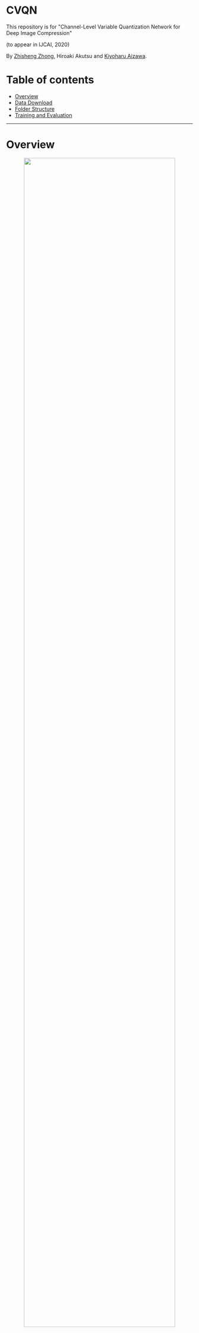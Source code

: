 # CVQN

This repository is for "Channel-Level Variable Quantization Network for Deep Image Compression"

(to appear in IJCAI, 2020)

By [Zhisheng Zhong](https://zzs1994.github.io), Hiroaki Akutsu and [Kiyoharu Aizawa](https://www.hal.t.u-tokyo.ac.jp/~aizawa/).

# Table of contents
- [Overview](#overview)
- [Data Download](#data-download)
- [Folder Structure](#folder-structure)
- [Training and Evaluation](#training-and-evaluation)

***********************************************************************************************************

# Overview

<div align=center><img src="https://github.com/zzs1994/CVQN/blob/master/page_image/overview_CVQN.jpg" width="90%" height="90%"></div align=center>
<p align="center">Framework of the channel-level variable quantization network.</p>

# Dependencies

- Python (3.7.5)
- PyTorch (1.2.0)
- torchvision (0.4.0)
- PyYaml (5.2)
- tensorboard (2.0.1)

# Data Download

These training datasets can be downloaded from the above links.

- [DIV2K](https://data.vision.ee.ethz.ch/cvl/DIV2K)
- [Flickr2K](http://cv.snu.ac.kr/research/EDSR/Flickr2K.tar)
- [CLIC2019](https://www.compression.cc/challenge)

# Folder Structure

Your CVQN folder may be similar to this:

```
-- logs (log folder)
-- ckps (checkpoint folder)
-- tbs (tensorboard log folder)
-- yaml (yaml folder)
-- pytorch_msssim
-- config
-- *.py
```

# Training and Evaluation

Please modify the training & evaluation dataset path in `yaml/XXX.yaml`. 

You can also modify other parameters to change the model and training strategy in the same file. 

An example to train a model:

```bash
python main_train_eval.py --config yaml/XXX.yaml
```

### Citation

If you find this code useful, please cite our paper:

```
@inproceedings{Zhong2020CVQN,
  title     = {Channel-Level Variable Quantization Network for Deep Image Compression},
  author    = {Zhong, Zhisheng and Akutsu, Hiroaki and Aizawa, Kiyoharu},
  booktitle = {Proceedings of the International Joint Conference on Artificial Intelligence},
  year      = {2020}
}
```

***********************************************************************************************************